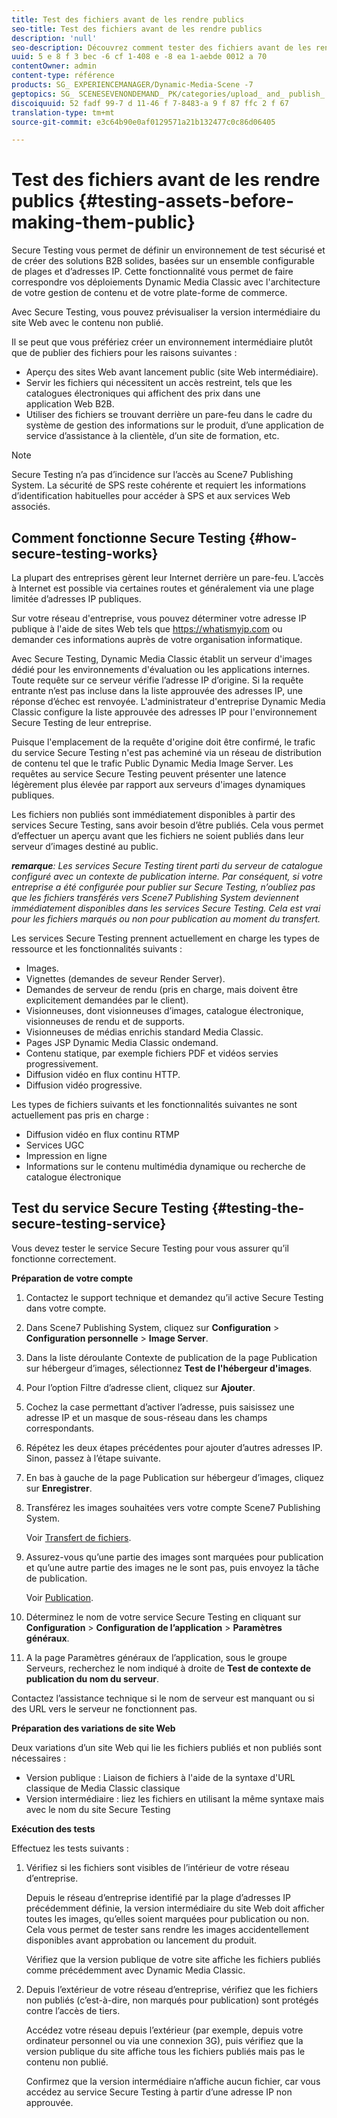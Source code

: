 ```yaml
---
title: Test des fichiers avant de les rendre publics
seo-title: Test des fichiers avant de les rendre publics
description: 'null'
seo-description: Découvrez comment tester des fichiers avant de les rendre publics.
uuid: 5 e 8 f 3 bec -6 cf 1-408 e -8 ea 1-aebde 0012 a 70
contentOwner: admin
content-type: référence
products: SG_ EXPERIENCEMANAGER/Dynamic-Media-Scene -7
geptopics: SG_ SCENESEVENONDEMAND_ PK/categories/upload_ and_ publish_ assets
discoiquuid: 52 fadf 99-7 d 11-46 f 7-8483-a 9 f 87 ffc 2 f 67
translation-type: tm+mt
source-git-commit: e3c64b90e0af0129571a21b132477c0c86d06405

---
```



# Test des fichiers avant de les rendre publics {#testing-assets-before-making-them-public}

Secure Testing vous permet de définir un environnement de test sécurisé et de créer des solutions B2B solides, basées sur un ensemble configurable de plages et d’adresses IP. Cette fonctionnalité vous permet de faire correspondre vos déploiements Dynamic Media Classic avec l'architecture de votre gestion de contenu et de votre plate-forme de commerce.

Avec Secure Testing, vous pouvez prévisualiser la version intermédiaire du site Web avec le contenu non publié.

Il se peut que vous préfériez créer un environnement intermédiaire plutôt que de publier des fichiers pour les raisons suivantes :

* Aperçu des sites Web avant lancement public (site Web intermédiaire).
* Servir les fichiers qui nécessitent un accès restreint, tels que les catalogues électroniques qui affichent des prix dans une application Web B2B.
* Utiliser des fichiers se trouvant derrière un pare-feu dans le cadre du système de gestion des informations sur le produit, d’une application de service d’assistance à la clientèle, d’un site de formation, etc.

>[!NOTE]
>
>Secure Testing n’a pas d’incidence sur l’accès au Scene7 Publishing System. La sécurité de SPS reste cohérente et requiert les informations d’identification habituelles pour accéder à SPS et aux services Web associés.

## Comment fonctionne Secure Testing {#how-secure-testing-works}

La plupart des entreprises gèrent leur Internet derrière un pare-feu. L’accès à Internet est possible via certaines routes et généralement via une plage limitée d’adresses IP publiques.

Sur votre réseau d'entreprise, vous pouvez déterminer votre adresse IP publique à l'aide de sites Web tels que https://whatismyip.com ou demander ces informations auprès de votre organisation informatique.

Avec Secure Testing, Dynamic Media Classic établit un serveur d'images dédié pour les environnements d'évaluation ou les applications internes. Toute requête sur ce serveur vérifie l’adresse IP d’origine. Si la requête entrante n’est pas incluse dans la liste approuvée des adresses IP, une réponse d’échec est renvoyée. L'administrateur d'entreprise Dynamic Media Classic configure la liste approuvée des adresses IP pour l'environnement Secure Testing de leur entreprise.

Puisque l'emplacement de la requête d'origine doit être confirmé, le trafic du service Secure Testing n'est pas acheminé via un réseau de distribution de contenu tel que le trafic Public Dynamic Media Image Server. Les requêtes au service Secure Testing peuvent présenter une latence légèrement plus élevée par rapport aux serveurs d'images dynamiques publiques.

Les fichiers non publiés sont immédiatement disponibles à partir des services Secure Testing, sans avoir besoin d’être publiés. Cela vous permet d’effectuer un aperçu avant que les fichiers ne soient publiés dans leur serveur d’images destiné au public.

***remarque**: Les services Secure Testing tirent parti du serveur de catalogue configuré avec un contexte de publication interne. Par conséquent, si votre entreprise a été configurée pour publier sur Secure Testing, n’oubliez pas que les fichiers transférés vers Scene7 Publishing System deviennent immédiatement disponibles dans les services Secure Testing. Cela est vrai pour les fichiers marqués ou non pour publication au moment du transfert.*

Les services Secure Testing prennent actuellement en charge les types de ressource et les fonctionnalités suivants :

<!-- 

Comment Type: remark
Last Modified By: unknown unknown 
Last Modified Date: 

<p>Added videos to list below 9/11/2012. Moved “Render Server requests” from unsupported to supported, listed below on 3/15/2016 as per email from Cynthia March 11, 2016)</p>

 -->

* Images.
* Vignettes (demandes de seveur Render Server).
* Demandes de serveur de rendu (pris en charge, mais doivent être explicitement demandées par le client).
* Visionneuses, dont visionneuses d’images, catalogue électronique, visionneuses de rendu et de supports.
* Visionneuses de médias enrichis standard Media Classic.
* Pages JSP Dynamic Media Classic ondemand.
* Contenu statique, par exemple fichiers PDF et vidéos servies progressivement.
* Diffusion vidéo en flux continu HTTP.
* Diffusion vidéo progressive.

Les types de fichiers suivants et les fonctionnalités suivantes ne sont actuellement pas pris en charge :

* Diffusion vidéo en flux continu RTMP
* Services UGC
* Impression en ligne
* Informations sur le contenu multimédia dynamique ou recherche de catalogue électronique

## Test du service Secure Testing {#testing-the-secure-testing-service}

Vous devez tester le service Secure Testing pour vous assurer qu’il fonctionne correctement.

**Préparation de votre compte**

<!-- 

Comment Type: remark
Last Modified By: unknown unknown 
Last Modified Date: 

<p>RB: Rewrote entire steps under “Prepare your account” 9/10/2012</p>

 -->

1. Contactez le support technique et demandez qu’il active Secure Testing dans votre compte.
1. Dans Scene7 Publishing System, cliquez sur **Configuration** &gt; **Configuration personnelle** &gt; **Image Server**.
1. Dans la liste déroulante Contexte de publication de la page Publication sur hébergeur d’images, sélectionnez **Test de l'hébergeur d'images**.
1. Pour l’option Filtre d’adresse client, cliquez sur **Ajouter**.
1. Cochez la case permettant d’activer l’adresse, puis saisissez une adresse IP et un masque de sous-réseau dans les champs correspondants.
1. Répétez les deux étapes précédentes pour ajouter d’autres adresses IP. Sinon, passez à l’étape suivante.
1. En bas à gauche de la page Publication sur hébergeur d’images, cliquez sur **Enregistrer**. 
1. Transférez les images souhaitées vers votre compte Scene7 Publishing System.

   Voir [Transfert de fichiers](uploading-files.md#uploading_files).

1. Assurez-vous qu’une partie des images sont marquées pour publication et qu’une autre partie des images ne le sont pas, puis envoyez la tâche de publication.

   Voir [Publication](publishing-files.md#publishing_files).

1. Déterminez le nom de votre service Secure Testing en cliquant sur **Configuration** &gt; **Configuration de l’application** &gt; **Paramètres généraux**.
1. A la page Paramètres généraux de l’application, sous le groupe Serveurs, recherchez le nom indiqué à droite de **Test de contexte de publication du nom du serveur**.

Contactez l’assistance technique si le nom de serveur est manquant ou si des URL vers le serveur ne fonctionnent pas.

**Préparation des variations de site Web**

Deux variations d’un site Web qui lie les fichiers publiés et non publiés sont nécessaires :

* Version publique : Liaison de fichiers à l'aide de la syntaxe d'URL classique de Media Classic classique
* Version intermédiaire : liez les fichiers en utilisant la même syntaxe mais avec le nom du site Secure Testing

**Exécution des tests**

Effectuez les tests suivants :

1. Vérifiez si les fichiers sont visibles de l’intérieur de votre réseau d’entreprise.

   Depuis le réseau d’entreprise identifié par la plage d’adresses IP précédemment définie, la version intermédiaire du site Web doit afficher toutes les images, qu’elles soient marquées pour publication ou non. Cela vous permet de tester sans rendre les images accidentellement disponibles avant approbation ou lancement du produit.

   Vérifiez que la version publique de votre site affiche les fichiers publiés comme précédemment avec Dynamic Media Classic.

1. Depuis l’extérieur de votre réseau d’entreprise, vérifiez que les fichiers non publiés (c’est-à-dire, non marqués pour publication) sont protégés contre l’accès de tiers.

   Accédez votre réseau depuis l’extérieur (par exemple, depuis votre ordinateur personnel ou via une connexion 3G), puis vérifiez que la version publique du site affiche tous les fichiers publiés mais pas le contenu non publié.

   Confirmez que la version intermédiaire n’affiche aucun fichier, car vous accédez au service Secure Testing à partir d’une adresse IP non approuvée.

